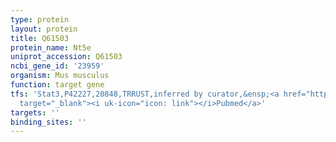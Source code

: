 ```yaml
---
type: protein
layout: protein
title: Q61503
protein_name: Nt5e
uniprot_accession: Q61503
ncbi_gene_id: '23959'
organism: Mus musculus
function: target gene
tfs: 'Stat3,P42227,20848,TRRUST,inferred by curator,&ensp;<a href="https://www.ncbi.nlm.nih.gov/pubmed/?term=22406269%5Buid%5D"
  target="_blank"><i uk-icon="icon: link"></i>Pubmed</a>'
targets: ''
binding_sites: ''
---
```

